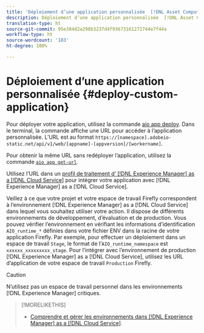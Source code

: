 ```yaml
---
title: 'Déploiement d’une application personnalisée  [!DNL Asset Compute Service] '
description: Déploiement d’une application personnalisée  [!DNL Asset Compute Service] .
translation-type: ht
source-git-commit: 95e384d2a298b3237d4f93673161272744e7f44a
workflow-type: ht
source-wordcount: '183'
ht-degree: 100%

---
```



# Déploiement d’une application personnalisée {#deploy-custom-application}

Pour déployer votre application, utilisez la commande [aio app deploy](https://github.com/adobe/aio-cli#aio-appdeploy). Dans le terminal, la commande affiche une URL pour accéder à l’application personnalisée. L’URL est au format `https://[namespace].adobeio-static.net/api/v1/web/[appname]-[appversion]/[workername]`.

Pour obtenir la même URL sans redéployer l’application, utilisez la commande [`aio app get-url`](https://github.com/adobe/aio-cli#aio-appget-url-action).

Utilisez l’URL dans un [profil de traitement d’ [!DNL Experience Manager]  as a  [!DNL Cloud Service]](https://experienceleague.adobe.com/docs/experience-manager-cloud-service/assets/manage/asset-microservices-configure-and-use.html?lang=fr) pour intégrer votre application avec [!DNL Experience Manager] as a [!DNL Cloud Service].

Veillez à ce que votre projet et votre espace de travail Firefly correspondent à l’environnement [!DNL Experience Manager] as a [!DNL Cloud Service] dans lequel vous souhaitez utiliser votre action. Il dispose de différents environnements de développement, d’évaluation et de production. Vous pouvez vérifier l’environnement en vérifiant les informations d’identification `AIO_runtime_*` définies dans votre fichier ENV dans la racine de votre application Firefly. Par exemple, pour effectuer un déploiement dans un espace de travail `Stage`, le format de l’`AIO_runtime_namespace` est `xxxxxx_xxxxxxxxx_stage`. Pour l’intégrer avec l’environnement de production [!DNL Experience Manager] as a [!DNL Cloud Service], utilisez les URL d’application de votre espace de travail `Production` Firefly.

>[!CAUTION]
>
>N’utilisez pas un espace de travail personnel dans les environnements [!DNL Experience Manager] critiques.

>[!MORELIKETHIS]
>
>* [Comprendre et gérer les environnements dans  [!DNL Experience Manager]  as a  [!DNL Cloud Service]](https://experienceleague.adobe.com/docs/experience-manager-cloud-service/implementing/using-cloud-manager/manage-environments.html?lang=fr).

